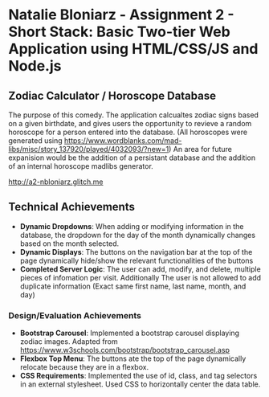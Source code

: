 Natalie Bloniarz - Assignment 2 - Short Stack: Basic Two-tier Web Application using HTML/CSS/JS and Node.js  
===
## Zodiac Calculator / Horoscope Database
The purpose of this comedy.
The application calcualtes zodiac signs based on a given birthdate, and gives users the opportunity to revieve a random horoscope for a person entered into the database.
(All horoscopes were generated using https://www.wordblanks.com/mad-libs/misc/story_137920/played/4032093/?new=1)
An area for future expanision would be the addition of a persistant database and the addition of an internal horoscope madlibs generator.

http://a2-nbloniarz.glitch.me

## Technical Achievements
- **Dynamic Dropdowns**: When adding or modifying information in the database, the dropdown for the day of the month dynamically changes based on the month selected. 
- **Dynamic Displays**: The buttons on the navigation bar at the top of the page dynamically hide/show the relevant functionalities of the buttons
- **Completed Server Logic**: The user can add, modify, and delete, multiple pieces of infomation per visit. Additionally The user is not allowed to add duplicate information (Exact same first name, last name, month, and day)


### Design/Evaluation Achievements
- **Bootstrap Carousel**: Implemented a bootstrap carousel displaying zodiac images. Adapted from https://www.w3schools.com/bootstrap/bootstrap_carousel.asp
- **Flexbox Top Menu**: The buttons ate the top of the page dynamically relocate because they are in a flexbox.
- **CSS Requirements**: Implemented the use of id, class, and tag selectors in an external stylesheet. Used CSS to horizontally center the data table.
